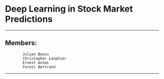 # Deep Learning in Stock Market Predictions
___
## Members:
            Julien Bonin
            Christopher Lanphier
            Ernest Antwi
            Forest Bertrand
___
